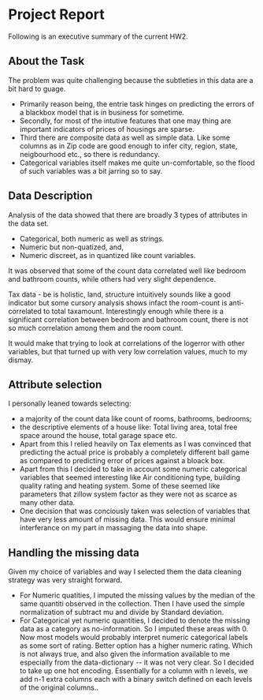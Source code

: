 # Project Report

Following is an executive summary of the current HW2.

## About the Task

The problem was quite challenging because the subtleties in this data are a bit hard to guage. 
- Primarily reason being, the entrie task hinges on predicting the errors of a blackbox model that is in business for sometime.
- Secondly, for most of the intutive features that one may thing are important indicators of prices of housings are sparse.
- Third there are composite data as well as simple data. Like some columns as in Zip code are good enough to infer city, region, state, neigbourhood etc., so there is redundancy.
- Categorical variables itself makes me quite un-comfortable, so the flood of such variables was a bit jarring so to say.

## Data Description
Analysis of the data showed that there are broadly 3 types of attributes in the data set. 
- Categorical, both numeric as well as strings.
- Numeric but non-quatized, and,
- Numeric discreet, as in quantized like count variables.

It was observed that some of the count data correlated well like bedroom and bathroom counts, while others had very slight dependence. 

Tax data - be is holistic, land, structure intuitively sounds like a good indicator but some cursory analysis shows infact the room-count is anti-correlated to total taxamount. Interestingly enough while there is a significant correlation between bedroom and bathroom count, there is not so much correlation among them and the room count.

It would make that trying to look at correlations of the logerror with other variables, but that turned up with very low correlation values, much to my dismay.

## Attribute selection
I personally leaned towards selecting:
- a majority of the count data like count of rooms, bathrooms, bedrooms; 
- the descriptive elements of a house like: Total living area, total free space around the house, total garage space etc.
- Apart from this I relied heavily on Tax elements as I was convinced that predicting the actual price is probably a completely different ball game as compared to predicting error of prices against a bloack box.
- Apart from this I decided to take in account some numeric categorical variables that seemed interesting like Air conditioning type, building quality rating and heating system. Some of these seemed like parameters that zillow system factor as they were not as scarce as many other data.
- One decision that was conciously taken was selection of variables that have very less amount of missing data. This would ensure minimal interferance on my part in massaging the data into shape.

## Handling the missing data
Given my choice of variables and way I selected them the data cleaning strategy was very straight forward.
- For Numeric quatities, I imputed the missing values by the median of the same quantiti observed in the collection. Then I have used the simple normalization of subtract mu and divide by Standard deviation.
- For Categorical yet numeric quantities, I decided to denote the missing data as a category as no-information. So I imputed these areas with 0. Now most models would probably interpret numeric categorical labels as some sort of rating. Better option has a higher numeric rating. Which is not always true, and also given the information available to me especially from the data-dictionary -- it was not very clear. So I decided to take up one hot encoding. Essentially for a column with n levels, we add n-1 extra columns each with a binary switch defined on each levels of the original columns..